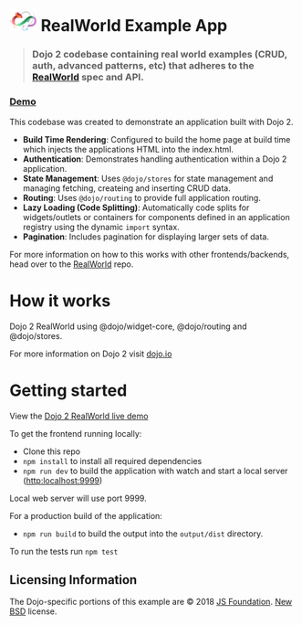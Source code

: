 # <img src="logo.png" width="48"> RealWorld Example App

> ### Dojo 2 codebase containing real world examples (CRUD, auth, advanced patterns, etc) that adheres to the [RealWorld](https://github.com/gothinkster/realworld) spec and API.

### [Demo](https://dojo.github.io/examples/realworld/)


This codebase was created to demonstrate an application built with Dojo 2.

 * **Build Time Rendering**: Configured to build the home page at build time which injects the applications HTML into the index.html.
 * **Authentication**: Demonstrates handling authentication within a Dojo 2 application.
 * **State Management**: Uses `@dojo/stores` for state management and managing fetching, createing and inserting CRUD data.
 * **Routing**: Uses `@dojo/routing` to provide full application routing.
 * **Lazy Loading (Code Splitting)**: Automatically code splits for widgets/outlets or containers for components defined in an application registry using the dynamic `import` syntax.
 * **Pagination**: Includes pagination for displaying larger sets of data.

For more information on how to this works with other frontends/backends, head over to the [RealWorld](https://github.com/gothinkster/realworld) repo.


# How it works

Dojo 2 RealWorld using @dojo/widget-core, @dojo/routing and @dojo/stores.

For more information on Dojo 2 visit [dojo.io](https://dojo.io)

# Getting started

View the [Dojo 2 RealWorld live demo](https://dojo.github.io/examples/realworld/)

To get the frontend running locally:

- Clone this repo
- `npm install` to install all required dependencies
- `npm run dev` to build the application with watch and start a local server ([http:localhost:9999](http:localhost:9999))

Local web server will use port 9999.

For a production build of the application:

- `npm run build` to build the output into the `output/dist` directory.

To run the tests run `npm test`

## Licensing Information

The Dojo-specific portions of this example are © 2018 [JS Foundation](https://js.foundation/). [New BSD](http://opensource.org/licenses/BSD-3-Clause) license.
